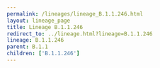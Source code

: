 ```yaml
---
permalink: /lineages/lineage_B.1.1.246.html
layout: lineage_page
title: Lineage B.1.1.246
redirect_to: ../lineage.html?lineage=B.1.1.246
lineage: B.1.1.246
parent: B.1.1
children: ['B.1.1.246']
---
```

